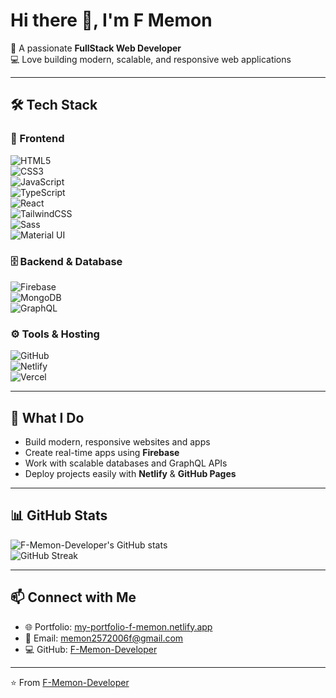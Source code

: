 # Hi there 👋, I'm F Memon

🚀 A passionate **FullStack Web Developer**  
💻 Love building modern, scalable, and responsive web applications  

---

## 🛠️ Tech Stack  

### 🚀 Frontend
![HTML5](https://img.shields.io/badge/HTML5-E34F26?style=for-the-badge&logo=html5&logoColor=white)  
![CSS3](https://img.shields.io/badge/CSS3-1572B6?style=for-the-badge&logo=css3&logoColor=white)  
![JavaScript](https://img.shields.io/badge/JavaScript-F7DF1E?style=for-the-badge&logo=javascript&logoColor=black)  
![TypeScript](https://img.shields.io/badge/TypeScript-007ACC?style=for-the-badge&logo=typescript&logoColor=white)  
![React](https://img.shields.io/badge/React-20232A?style=for-the-badge&logo=react&logoColor=61DAFB)  
![TailwindCSS](https://img.shields.io/badge/Tailwind_CSS-38B2AC?style=for-the-badge&logo=tailwind-css&logoColor=white)  
![Sass](https://img.shields.io/badge/Sass-CC6699?style=for-the-badge&logo=sass&logoColor=white)  
![Material UI](https://img.shields.io/badge/Material%20UI-007FFF?style=for-the-badge&logo=mui&logoColor=white)  

### 🗄️ Backend & Database
![Firebase](https://img.shields.io/badge/Firebase-FFCA28?style=for-the-badge&logo=firebase&logoColor=black)  
![MongoDB](https://img.shields.io/badge/MongoDB-4EA94B?style=for-the-badge&logo=mongodb&logoColor=white)  
![GraphQL](https://img.shields.io/badge/GraphQL-E10098?style=for-the-badge&logo=graphql&logoColor=white)  

### ⚙️ Tools & Hosting
![GitHub](https://img.shields.io/badge/GitHub-181717?style=for-the-badge&logo=github&logoColor=white)  
![Netlify](https://img.shields.io/badge/Netlify-00C7B7?style=for-the-badge&logo=netlify&logoColor=white)  
![Vercel](https://img.shields.io/badge/Vercel-000000?style=for-the-badge&logo=vercel&logoColor=white)


---

## 🌟 What I Do
- Build modern, responsive websites and apps  
- Create real-time apps using **Firebase**  
- Work with scalable databases and GraphQL APIs  
- Deploy projects easily with **Netlify** & **GitHub Pages**  

---

## 📊 GitHub Stats
![F-Memon-Developer's GitHub stats](https://github-readme-stats.vercel.app/api?username=F-Memon-Developer&show_icons=true&theme=radical)  
![GitHub Streak](https://github-readme-streak-stats.herokuapp.com/?user=F-Memon-Developer&theme=radical)  

---

## 📫 Connect with Me
- 🌐 Portfolio: [my-portfolio-f-memon.netlify.app](https://my-portfolio-f-memon.netlify.app/)  
- 📧 Email: [memon2572006f@gmail.com](mailto:memon2572006f@gmail.com)  
- 💻 GitHub: [F-Memon-Developer](https://github.com/F-Memon-Developer)  

---

⭐️ From [F-Memon-Developer](https://github.com/F-Memon-Developer)

